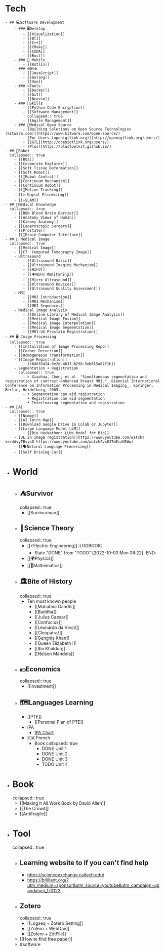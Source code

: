 # Tech
	- ## 💻️Software Development
		- ### 🖥️Desktop
			- [[Visualization]]
			- [[Qt]]
			- [[C++]]
			- [[CMake]]
			- [[CUDA]]
			- [[Rust]]
		- ### 📱 Mobile
			- [[Kotlin]]
		- ### 🌐Web
			- [[JavaScript]]
			- [[Golang]]
			- [[Vue]]
		- ### ⚒️Tools
			- [[Docker]]
			- [[Git]]
			- [[Neovim]]
		- ### 🤹Skills
			- [[Python Code Encryption]]
			- [[Software Management]]
			  collapsed:: true
			- [[Agile Management]]
		- ### 💉Medical Open Source
			- [Building Solutions on Open Source Technologies (kitware.com)](https://www.kitware.com/open-source/)
			- [For Users (openigtlink.org)](http://openigtlink.org/users/)
			- [IGTL](http://openigtlink.org/users/)
			- [Plus](https://plustoolkit.github.io/)
	- ## 🤖Robot
	  collapsed:: true
		- [[ROS]]
		- [[Corporate Explorer]]
		- [[Soft Tissue Deformation]]
		- [[Soft Robot]]
		- [[🤖Robot Control]]
		- [[Continuum Mechanism]]
		- [[Continuum Robot]]
		- [[🏃Motion Tracking]]
		- [[📈Signal Processing]]
		- [[✈️SLAM]]
	- ## 🏥Medical Knowledge
	  collapsed:: true
		- [[BBN Blood Brain Barrier]]
		- [[Anatomy Views of Human]]
		- [[Kidney Anatomy]]
		- [[Laparoscopic Surgery]]
		- [[Prostate]]
		- [[🧠Brain Computer Interface]]
	- ## 🩻 Medical Image
	  collapsed:: true
		- [[Medical Image]]
		- [[CT  Computed Tomography Image]]
		- Ultrasound
			- [[Ultrasound Basic]]
			- [[Ultrasound Imaging Mechanism]]
			- [[HIFU]]
			- [[🔊HIFU Monitoring]]
			- [[Micro Ultrasound]]
			- [[Ultrasound Devices]]
			- [[Ultrasound Quality Assessment]]
		- MRI
			- [[MRI Introduction]]
			- [[MRI Mechanism]]
			- [[MRI Sequences]]
		- Medical Image Analysis
			- [[Online Library of Medical Image Analysis]]
			- [[Medical Image Fusion]]
			- [[Medical Image Interpolation]]
			- [[Medical Image Segmentation]]
			- [[MRI-US Prostate Registration]]
	- ## 🖥️ Image Processing
	  collapsed:: true
		- [[Installation of Image Processing Repo]]
		- [[Corner Detection]]
		- [[Homogeneous Transformation]]
		- [[Image Registration]]
			- ((64633424-0e2d-4017-b298-5eb815a87f1b))
		- Segmentation + Registration
		  collapsed:: true
			- > Xiaohua, Chen, et al. "Simultaneous segmentation and registration of contrast-enhanced breast MRI." _Biennial International Conference on Information Processing in Medical Imaging_. Springer, Berlin, Heidelberg, 2005.
			- • Segmentation can aid registration
			  • Registration can aid segmentation
			  • Interleaving segmentation and registration
	- ## 🧠AI
	  collapsed:: true
		- [[Numpy]]
		- [[AI Intro Map]]
		- [[Download Google Drive in Colab or Jupyter]]
		- [[Large Language Model LLM]]
			- [[Bio Hackathon: LLMs Model for Bio]]
		- [DL in image registration](https://www.youtube.com/watch?v=c4dvyTBvysQ https://www.youtube.com/watch?v=O3TmEcaN5Ww)
		- [[🗣️Natural Language Processing]]
		- [[Self Driving Car]]
- # World
	- ## ⛺️Survivor
	  collapsed:: true
		- [[Survivorman]]
	- ## 🥼Science Theory
	  collapsed:: true
		- [[⚡️Electric Engineering]]
		  :LOGBOOK:
		  * State "DONE" from "TODO" [2022-10-03 Mon 08:22]
		  :END:
		- [[🌍️Physics]]
		- [[🔢Mathematics]]
	- ## 🏛️Bite of History
	  collapsed:: true
		- Ten must known people
			- [[Mahatma Gandhi]]
			- [[Buddha]]
			- [[Julius Caesar]]
			- [[Confucius]]
			- [[Leonardo da Vinci/]]
			- [[Cleopatra/]]
			- [[Genghis Khan]]
			- [[Queen Elizabeth I]]
			- [[Ibn Khaldun]]
			- [[Nelson Mandela]]
	- ## 💶Economics
	  collapsed:: true
		- [[Investment]]
	- ## 🗺️Languages Learning
		- [[PTE]]
			- [[Personal Plan of PTE]]
		- IPA
			- [IPA Chart](https://www.ipachart.com/)
		- 🇫🇷 French
			- Book
			  collapsed:: true
				- DONE Unit 1
				- DONE Unit 2
				- DONE Unit 3
				- TODO Unit 4
- # Book
  collapsed:: true
	- [[Making It All Work Book by David Allen]]
	- [[The Crowd]]
	- [[Antifragile]]
- # Tool
  collapsed:: true
	- ## Learning website to if you can't find help
		- https://scienceexchange.caltech.edu/
		- https://brilliant.org/?utm_medium=sponsor&utm_source=youtube&utm_campaign=upandatom_170123
	- ## Zotero
	  collapsed:: true
		- [[Logseq + Zotero Setting]]
		- [[Zotero + WebDav]]
		- [[Zotero + ZotFile]]
	- [[How to find free paper]]
	- #software